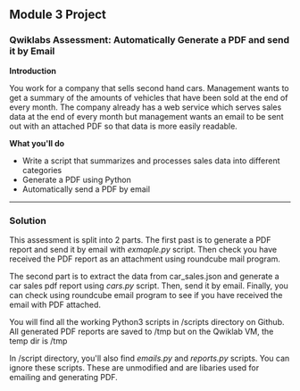 ## Module 3 Project

### Qwiklabs Assessment: Automatically Generate a PDF and send it by Email

**Introduction**

You work for a company that sells second hand cars. Management wants to get a summary of the amounts of vehicles that have been sold at the end of every month. The company already has a web service which serves sales data at the end of every month but management wants an email to be sent out with an attached PDF so that data is more easily readable.

**What you'll do**

- Write a script that summarizes and processes sales data into different categories
- Generate a PDF using Python
- Automatically send a PDF by email 

---

### Solution

This assessment is split into 2 parts. The first past is to generate a PDF report and send it by email with *exmaple.py* script. Then check you have received the PDF report as an attachment using roundcube mail program. 

The second part is to extract the data from car_sales.json and generate a car sales pdf report using *cars.py* script. Then, send it by email. Finally, you can check using roundcube email program to see if you have received the email with PDF attached.  

You will find all the working Python3 scripts in /scripts directory on Github. All generated PDF reports are saved to /tmp but on the Qwiklab VM, the temp dir is <root>/tmp 

  In /script directory, you'll also find *emails.py* and *reports.py* scripts. You can ignore these scripts. These are unmodified and are libaries used for emailing and generating PDF. 
